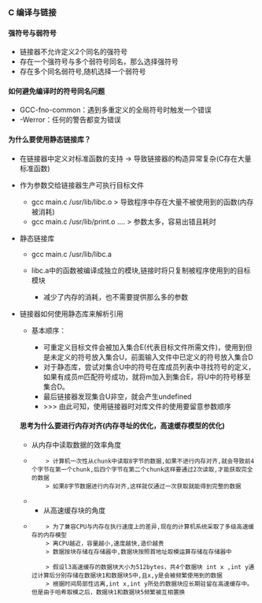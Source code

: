 ### C 编译与链接

#### 强符号与弱符号

- 链接器不允许定义2个同名的强符号
- 存在一个强符号与多个弱符号同名，那么选择强符号
- 存在多个同名弱符号,随机选择一个弱符号

#### 如何避免编译时的符号同名问题

- GCC-fno-common：遇到多重定义的全局符号时触发一个错误
- -Werror：任何的警告都变为错误

#### 为什么要使用静态链接库？

- 在链接器中定义对标准函数的支持 -> 导致链接器的构造异常复杂(C存在大量标准函数)

- 作为参数交给链接器生产可执行目标文件

  - gcc main.c /usr/lib/libc.o > 导致程序中存在大量不被使用到的函数(内存被消耗)
  - gcc main.c /usr/lib/print.o …. > 参数太多，容易出错且耗时

- 静态链接库

  - gcc main.c /usr/lib/libc.a

  - libc.a中的函数被编译成独立的模块,链接时将只复制被程序使用到的目标模块

    - 减少了内存的消耗，也不需要提供那么多的参数

- 链接器如何使用静态库来解析引用

  - 基本顺序：

    - 可重定义目标文件会被加入集合E(代表目标文件所需文件)，使用到但是未定义的符号放入集合U，前面输入文件中已定义的符号放入集合D
    - 对于静态库，尝试对集合U中的符号在库成员列表中寻找符号的定义，如果有成员m匹配符号成功，就将m加入到集合E，将U中的符号移至集合D。
    - 最后链接器发现集合U非空，就会产生undefined
    - \>>> 由此可知，使用链接器时对库文件的使用要留意参数顺序

  #### 思考为什么要进行内存对齐(内存寻址的优化，高速缓存模型的优化)

  * 从内存中读取数据的效率角度

  - ```
        > 计算机一次性从chunk中读取8字节的数据,如果不进行内存对齐,就会导致前4个字节在第一个chunk,后四个字节在第二个chunk这样要通过2次读取,才能获取完全的数据
        > 如果8字节数据进行内存对齐,这样就仅通过一次获取就能得到完整的数据
    ```

  - * 从高速缓存块的角度

  - ```
        > 为了兼容CPU与内存在执行速度上的差异,现在的计算机系统采取了多级高速缓存的内存模型
        > 离CPU越近，容量越小,速度越快,造价越贵
        > 数据按块存储在存储器中,数据块按照首地址取模运算存储在存储器中
    
        > 假设l3高速缓存的数据块大小为512bytes，共4个数据块 int x ,int y通过计算后分别存储在数据块1和数据块5中,且x,y是会被频繁使用到的数据
        > 根据时间局部性远离,int x,int y所处的数据块应长期驻留在高速缓存中。但是由于哈希取模之后，数据块1和数据块5频繁被互相置换
    ```